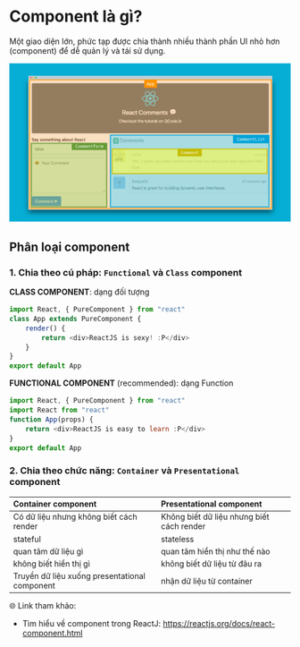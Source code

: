 # Component là gì?

Một giao diện lớn, phức tạp được chia thành nhiều thành phần UI nhỏ hơn (component) để dễ quản lý và tái sử dụng.

![Component](./Component.png)

## Phân loại component

### 1. Chia theo cú pháp: `Functional` và `Class` component

**CLASS COMPONENT**: dạng đối tượng

```js
import React, { PureComponent } from "react"
class App extends PureComponent {
	render() {
		return <div>ReactJS is sexy! :P</div>
	}
}
export default App
```

**FUNCTIONAL COMPONENT** (recommended): dạng Function

```js
import React, { PureComponent } from "react"
import React from "react"
function App(props) {
	return <div>ReactJS is easy to learn :P</div>
}
export default App
```

### 2. Chia theo chức năng: `Container` và `Presentational` component

| Container component                           | Presentational component                  |
| :-------------------------------------------- | :---------------------------------------- |
| Có dữ liệu nhưng không biết cách render       | Không biết dữ liệu nhưng biết cách render |
| stateful                                      | stateless                                 |
| quan tâm dữ liệu gì                           | quan tâm hiển thị như thế nào             |
| không biết hiển thị gì                        | không biết dữ liệu từ đâu ra              |
| Truyền dữ liệu xuống presentational component | nhận dữ liệu từ container                 |

🌐 Link tham khảo:

- Tìm hiểu về component trong ReactJ: https://reactjs.org/docs/react-component.html
